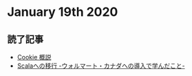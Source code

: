 # January 19th 2020
## 読了記事
- [Cookie 概説](https://numb86-tech.hatenablog.com/entry/2020/01/19/004420)
- [Scalaへの移行 -ウォルマート・カナダへの導入で学んだこと-](https://qiita.com/KtheS/items/e63a2f87699876cf8ac5)